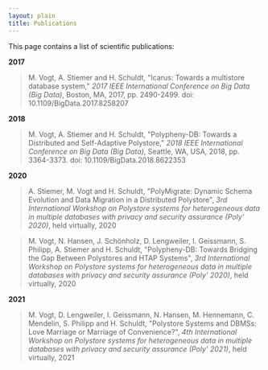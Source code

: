 ```yaml
---
layout: plain
title: Publications
---
```


This page contains a list of scientific publications:
 
**2017**
> M. Vogt, A. Stiemer and H. Schuldt, "Icarus: Towards a multistore database system," _2017 IEEE International Conference on Big Data (Big Data)_, Boston, MA, 2017, pp. 2490-2499.  doi: 10.1109/BigData.2017.8258207

**2018**
> M. Vogt, A. Stiemer and H. Schuldt, "Polypheny-DB: Towards a Distributed and Self-Adaptive Polystore," _2018 IEEE International Conference on Big Data (Big Data)_, Seattle, WA, USA, 2018, pp. 3364-3373. doi: 10.1109/BigData.2018.8622353

**2020**
> A. Stiemer, M. Vogt and H. Schuldt, "PolyMigrate: Dynamic Schema Evolution and Data Migration in a Distributed Polystore", _3rd International Workshop on Polystore systems for heterogeneous data in multiple databases with privacy and security assurance (Poly' 2020)_, held virtually, 2020

> M. Vogt, N. Hansen, J. Schönholz, D. Lengweiler, I. Geissmann, S. Philipp, A. Stiemer and H. Schuldt, "Polypheny-DB: Towards Bridging the Gap Between Polystores and HTAP Systems", _3rd International Workshop on Polystore systems for heterogeneous data in multiple databases with privacy and security assurance (Poly' 2020)_, held virtually, 2020

**2021**
> M. Vogt, D. Lengweiler, I. Geissmann, N. Hansen, M. Hennemann, C. Mendelin, S. Philipp and H. Schuldt, "Polystore Systems and DBMSs: Love Marriage or Marriage of Convenience?", _4th International Workshop on Polystore systems for heterogeneous data in multiple databases with privacy and security assurance (Poly' 2021)_, held virtually, 2021
